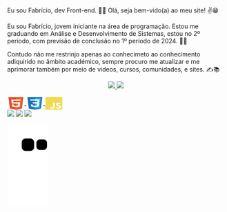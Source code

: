 Eu sou Fabrício, dev
Front-end. 👨‍💻
Olá, seja bem-vido(a) ao meu site! ✌️😁

Eu sou Fabrício, jovem iniciante na área de
programação. Estou me graduando em Análise e
Desenvolvimento de Sistemas, estou no 2º período,
com previsão de conclusão no 1º período de 2024. 👨‍🎓

Contudo não me restrinjo apenas ao conhecimeto
ao conhecimento adiquirido no âmbito académico,
sempre procuro me atualizar e me aprimorar
também por meio de videos, cursos, comunidades,
e sites. ✍️📚

<div align="center">
  <a href="https://github.com/Fabricio-Antonio">
  <img height="180em" src="https://github-readme-stats.vercel.app/api?username=Fabricio-Antonio&show_icons=true&theme=dracula&include_all_commits=true&count_private=true"/>
  <img height="180em" src="https://github-readme-stats.vercel.app/api/top-langs/?username=Fabricio-Antonio&layout=compact&langs_count=7&theme=dracula"/>
</div>
  
<div style="display: inline_block"><br>
  <img align="center" alt="Rafa-HTML" height="30" width="40" src="https://raw.githubusercontent.com/devicons/devicon/master/icons/html5/html5-original.svg">
  <img align="center" alt="Rafa-CSS" height="30" width="40" src="https://raw.githubusercontent.com/devicons/devicon/master/icons/css3/css3-original.svg">
  <img align="center" alt="Rafa-Js" height="30" width="40" src="https://raw.githubusercontent.com/devicons/devicon/master/icons/javascript/javascript-plain.svg">
</div>
 
<div> 
  <a href="https://www.instagram.com/fabricio.ss_/" target="_blank"><img src="https://img.shields.io/badge/-Instagram-%23E4405F?style=for-the-badge&logo=instagram&logoColor=white" target="_blank"></a>
  <a href = "fabricio.ss2117@gmail.com"><img src="https://img.shields.io/badge/-Gmail-%23333?style=for-the-badge&logo=gmail&logoColor=white" target="_blank"></a>
  <a href="https://www.linkedin.com/in/fabricio-ss/" target="_blank"><img src="https://img.shields.io/badge/-LinkedIn-%230077B5?style=for-the-badge&logo=linkedin&logoColor=white" target="_blank"></a>
  
  ![Snake animation](https://github.com/Fabricio-Antonio/Fabricio-Antonio/blob/output/github-contribution-grid-snake.svg)
</div>
